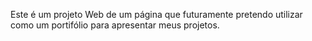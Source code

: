 Este é um projeto Web de um página que futuramente pretendo utilizar como um portifólio para apresentar meus projetos.